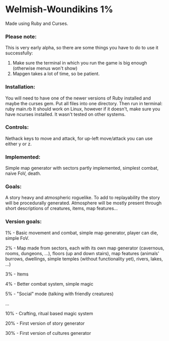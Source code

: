 # Welmish-Woundikins 1%
Made using Ruby and Curses.

### Please note:
This is very early alpha, so there are some things you have to do to use it successfully:
1. Make sure the terminal in which you run the game is big enough (otherwise menus won't show)
2. Mapgen takes a lot of time, so be patient.

### Installation:
You will need to have one of the newer versions of Ruby installed and maybe the curses gem.
Put all files into one directory. Then run in terminal: ruby main.rb
It should work on Linux, however if it doesn't, make sure you have ncurses installed. It wasn't tested on other systems.

### Controls:
Nethack keys to move and attack, for up-left move/attack you can use either y or z.

### Implemented:
Simple map generator with sectors partly implemented, simplest combat, naive FoV, death.

### Goals:
A story heavy and atmospheric roguelike. To add to replayability the story will be procedurally generated. Atmosphere will be mostly present through short descriptions of creatures, items, map features...

### Version goals:
1%   - Basic movement and combat, simple map generator, player can die, simple FoV.

2%   - Map made from sectors, each with its own map generator (cavernous, rooms, dungeons, ...), floors (up and down stairs), map features (animals' burrows, dwellings, simple temples (without functionality yet), rivers, lakes, ...)

3%    - Items

4%    - Better combat system, simple magic

5%    - "Social" mode (talking with friendly creatures)

...

10%   - Crafting, ritual based magic system

20%   - First version of story generator

30%   - First version of cultures generator

